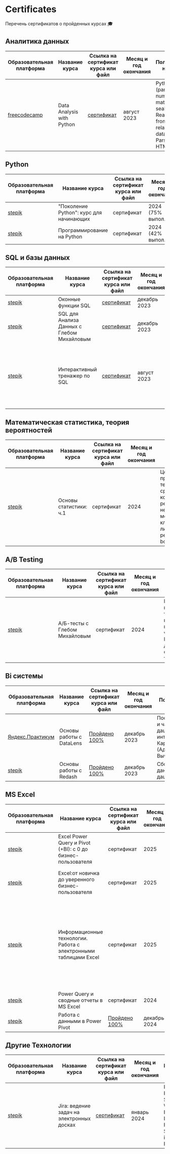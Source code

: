 # Certificates
Перечень сертификатов о пройденных курсах 🎓

## Аналитика данных
| Образовательная платформа | Название курса | Ссылка на сертификат курса или файл | Месяц и год окончания | Полученные навыки |
| -------- | -------- | -------- |  -------- |  -------- |
| [freecodecamp](https://www.freecodecamp.org/learn/) | Data Analysis with Python | [сертификат](https://github.com/Lisittsa2050/Certificates/blob/main/Сертификаты/Data_Analysis_with_Python.pdf)  |  август 2023 |  Python (pandas, numpy, matplotlib, seaborn), Reading data from relational databases, Parsing HTML |

## Python
| Образовательная платформа | Название курса | Ссылка на сертификат курса или файл | Месяц и год окончания | Полученные навыки |
| -------- | -------- | -------- |  -------- |  -------- |
| [stepik](https://stepik.org/course/58852/promo) |"Поколение Python": курс для начинающих | сертификат |  2024 (75% выпол.) | Python |
| [stepik](https://stepik.org/course/67/promo) | Программирование на Python  | сертификат |  2024 (42% выпол.) | Python |

## SQL и базы данных
| Образовательная платформа | Название курса | Ссылка на сертификат курса или файл | Месяц и год окончания | Полученные навыки |
| -------- | -------- | -------- |  -------- |  -------- |
| [stepik](https://stepik.org/course/63054/promo) | Оконные функции SQL | [сертификат](https://github.com/Lisittsa2050/Certificates/blob/main/Сертификаты/SQL_Windows_Functions.pdf)| декабрь 2023  | Windows Functions |
| [stepik](https://stepik.org/course/116332/promo) | SQL для Анализа Данных с Глебом Михайловым | [сертификат](https://github.com/Lisittsa2050/Certificates/blob/main/Сертификаты/SQL_for_data_analysis_Gleb.pdf)| декабрь 2023  | Join, CTE, WinFun, Google Colab, Python |
| [stepik](https://stepik.org/course/63054/promo) | Интерактивный тренажер по SQL | [сертификат](https://github.com/Lisittsa2050/Certificates/blob/main/Сертификаты/SQL_practice.pdf) | август 2023  | Основы реляционной модели и SQL, запросы SQL к связанным таблицам, базы данных и SQL запросы |

## Математическая статистика, теория вероятностей
| Образовательная платформа | Название курса | Ссылка на сертификат курса или файл | Месяц и год окончания | Полученные навыки |
| -------- | -------- | -------- |  -------- |  -------- |
| [stepik](https://stepik.org/course/76/promo) | Основы статистики: ч.1  | сертификат |  2024  |  Центральная предельная теорема, cравнение средних, корреляция и регрессия, непараметрические методы, кластерный анализ, линейная регрессия, bootstrap |

## A/B Testing
| Образовательная платформа | Название курса | Ссылка на сертификат курса или файл | Месяц и год окончания | Полученные навыки |
| -------- | -------- | -------- |  -------- |  -------- |
| [stepik](https://stepik.org/course/194930/promo)| А/Б-тесты с Глебом Михайловым | сертификат | 2024 | Ключевые метрики A/B-тестов, проверке гипотез и p-value. Методы Монте-Карло для проверки статистических тестов |

## Bi системы
| Образовательная платформа | Название курса | Ссылка на сертификат курса или файл | Месяц и год окончания | Полученные навыки |
| -------- | -------- | -------- |  -------- |  -------- |
| [Яндекс.Практикум](https://cloud.yandex.ru/training/datalens) | Основы работы с DataLens | [Пройдено 100%](https://github.com/Lisittsa2050/Certificates/blob/main/Сертификаты/DataLens_yandex.pdf) | декабрь 2023 | Построение графиков и чартов. Верстка дашборда и настройка интерактивности. Карты. Доступы (Администрирование). Вычисляемые поля. |
| [stepik](https://stepik.org/course/70987/promo)| Основы работы с Redash | [Пройдено 100%](https://github.com/Lisittsa2050/Certificates/blob/main/Сертификаты/redash_stepik.pdf) | декабрь 2023 | Сбор и визуализация данных. Создание дашбордов |

## MS Excel
| Образовательная платформа | Название курса | Ссылка на сертификат курса или файл | Месяц и год окончания | Полученные навыки |
| -------- | -------- | -------- |  -------- |  -------- |
| [stepik](https://stepik.org/course/144530/promo) | Excel Power Query и Pivot (+BI): с 0 до бизнес-пользователя | сертификат | 2025 | Power Pivot, Power Query, DAX, Power BI|
| [stepik](https://stepik.org/course/119119/promo) | Excel:от новичка до уверенного бизнес-пользователя | сертификат | 2025 | ВПР, формулы, сводники, Make-Up, графики |
| [stepik](https://stepik.org/course/52483/promo) | Информационные технологии. Работа с электронными таблицами Excel | сертификат | 2025 | Формулы, функции, массивы. Визуализация, диаграмма, спарклайны, 3D-карты. Анализ данных, свобные таблицы. Сценарии, праметры, оптимизации. |
| [stepik](https://stepik.org/course/118984/promo) | Power Query и сводные отчеты в MS Excel | сертификат | 2024 | Power Query |
| [stepik](https://stepik.org/course/178980/promo) | Работа с данными в Power Pivot | [Пройдено 100%](https://github.com/Lisittsa2050/Certificates/blob/main/Сертификаты/Power_Pivot.pdf) | декабрь 2024 | Power Pivot |

## Другие Технологии
| Образовательная платформа | Название курса | Ссылка на сертификат курса или файл | Месяц и год окончания | Полученные навыки |
| -------- | -------- | -------- |  -------- |  -------- |
| [stepik](https://stepik.org/course/10425/promo) | Jira: ведение задач на электронных досках  | [сертификат](https://github.com/Lisittsa2050/Certificates/blob/main/Сертификаты/stepik_jira_2024.pdf) | январь 2024 | Issue types, Fields, Screens, Workflows, Boards, Notifications, Permissions, Search issues, Filters |
